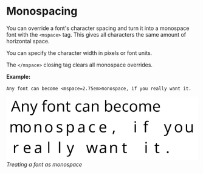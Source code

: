 # Monospacing

You can override a font's character spacing and turn it into a monospace font with the `<mspace>` tag. This gives all characters the same amount of horizontal space.

You can specify the character width in pixels or font units.

The `</mspace>` closing tag clears all monospace overrides.

**Example:**

```
Any font can become <mspace=2.75em>monospace, if you really want it.
```

![](images/TMP_RichTextMonospace.png)<br/>
_Treating a font as monospace_
